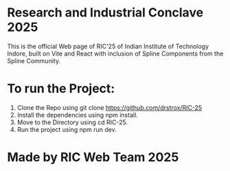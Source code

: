 # Research and Industrial Conclave 2025

This is the official Web page of RIC'25 of Indian Institute of Technology Indore, built on Vite and React with inclusion of Spline Components from the Spline Community.

# To run the Project:

1) Clone the Repo using git clone https://github.com/drstrox/RIC-25
2) Install the dependencies using npm install.
3) Move to the Directory using cd RIC-25.
4) Run the project using npm run dev.

# Made by RIC Web Team 2025
